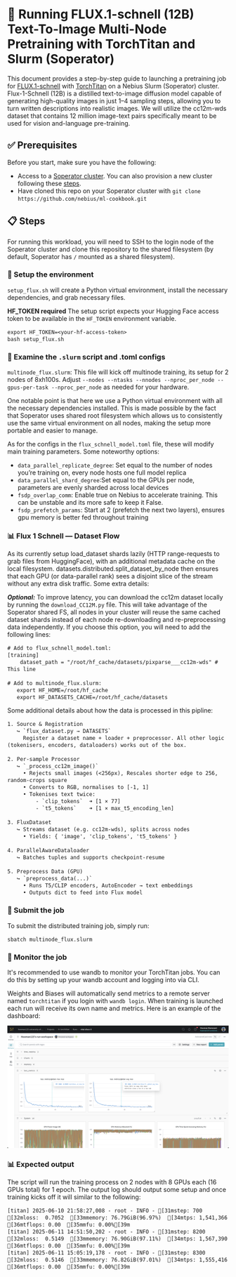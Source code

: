 # 🧬 Running FLUX.1-schnell (12B) Text-To-Image Multi-Node Pretraining with TorchTitan and Slurm (Soperator)
This document provides a step-by-step guide to launching a pretraining job for [FLUX.1-schnell](https://github.com/black-forest-labs/flux/tree/main) with [TorchTitan](https://github.com/pytorch/torchtitan) on a Nebius Slurm (Soperator) cluster. Flux-1-Schnell (12B) is a distilled text-to-image diffusion model capable of generating high-quality images in just 1–4 sampling steps, allowing you to turn written descriptions into realistic images. We will utilize the cc12m-wds dataset that contains 12 million image-text pairs specifically meant to be used for vision and-language pre-training.

## ✅ Prerequisites
Before you start, make sure you have the following:
- Access to a [Soperator cluster](https://nebius.com/services/soperator). You can also provision a new cluster following these [steps](https://github.com/nebius/nebius-solution-library/tree/main/soperator).
- Have cloned this repo on your Soperator cluster with `git clone https://github.com/nebius/ml-cookbook.git`

## 📋 Steps

For running this workload, you will need to SSH to the login node of the Soperator cluster and clone this repository to the shared filesystem (by default, Soperator has `/` mounted as a shared filesystem).

### 🔧 Setup the environment

`setup_flux.sh` will create a Python virtual environment, install the necessary dependencies, and grab necessary files.

**HF_TOKEN required** The setup script expects your Hugging Face access token to be available in the `HF_TOKEN` environment variable. 
```
export HF_TOKEN=<your-hf-access-token>
bash setup_flux.sh
```

### 📄 Examine the `.slurm` script and .toml configs

`multinode_flux.slurm`: This file will kick off multinode training, its setup for 2 nodes of 8xh100s. Adjust `--nodes --ntasks --nnodes --nproc_per_node --gpus-per-task --nproc_per_node` as needed for your hardware.

One notable point is that here we use a Python virtual environment with all the necessary dependencies installed. This is made possible by the fact that Soperator uses shared root filesystem which allows us to consistently use the same virtual environment on all nodes, making the setup more portable and easier to manage.

As for the configs in the `flux_schnell_model.toml` file, these will modify main training parameters. Some noteworthy options:
- `data_parallel_replicate_degree`: Set equal to the number of nodes you’re training on, every node hosts one full model replica
- `data_parallel_shard_degree`:Set equal to the GPUs per node, parameters are evenly sharded across local devices
- `fsdp_overlap_comm`: Enable true on Nebius to accelerate training. This can be unstable and its more safe to keep it False.
- `fsdp_prefetch_params`: Start at 2 (prefetch the next two layers), ensures gpu memory is better fed throughout training

### 📊 Flux 1 Schnell — Dataset Flow
As its currently setup load_dataset shards lazily (HTTP range-requests to grab files from HuggingFace), with an additional metadata cache on the local filesystem. datasets.distributed.split_dataset_by_node then ensures that each GPU (or data-parallel rank) sees a disjoint slice of the stream without any extra disk traffic. Some extra details:

**_Optional:_** To improve latency, you can download the cc12m dataset locally by running the `download_CC12M.py` file. This will take advantage of the Soperator shared FS, all nodes in your cluster will reuse the same cached dataset shards instead of each node re-downloading and re-preprocessing data independently. If you choose this option, you will need to add the following lines:
```
# Add to flux_schnell_model.toml: 
[training]
    dataset_path = "/root/hf_cache/datasets/pixparse___cc12m-wds" # This line

# Add to multinode_flux.slurm:
   export HF_HOME=/root/hf_cache
   export HF_DATASETS_CACHE=/root/hf_cache/datasets
```

Some additional details about how the data is processed in this pipline:
```
1. Source & Registration
   ↪ `flux_dataset.py → DATASETS`
     Register a dataset name + loader + preprocessor. All other logic (tokenisers, encoders, dataloaders) works out of the box.

2. Per-sample Processor
   ↪ `_process_cc12m_image()`
     • Rejects small images (<256px), Rescales shorter edge to 256, random-crops square
     • Converts to RGB, normalises to [-1, 1]
     • Tokenises text twice:
         - `clip_tokens`  ➜ [1 × 77]
         - `t5_tokens`    ➜ [1 × max_t5_encoding_len]

3. FluxDataset
   ↪ Streams dataset (e.g. cc12m-wds), splits across nodes
     • Yields: { 'image', 'clip_tokens', 't5_tokens' }

4. ParallelAwareDataloader
   ↪ Batches tuples and supports checkpoint-resume

5. Preprocess Data (GPU)
   ↪ `preprocess_data(...)`
     • Runs T5/CLIP encoders, AutoEncoder → text embeddings
     • Outputs dict to feed into Flux model
```

### 🚀 Submit the job

To submit the distributed training job, simply run:
```
sbatch multinode_flux.slurm
```

### 👀 Monitor the job

It's recommended to use wandb to monitor your TorchTitan jobs. You can do this by setting up your wandb account and logging into via CLI.

Weights and Biases will automatically send metrics to a remote server named `torchtitan` if you login with `wandb login`. When training is launched each run will receive its own name and metrics. Here is an example of the dashboard:

![WandB Example Dashboard](wandb_example.png)


### 📊 Expected output

The script will run the training process on 2 nodes with 8 GPUs each (16 GPUs total) for 1 epoch. The output log  should output some setup and once training kicks off it will similar to the following:
```
[titan] 2025-06-10 21:58:27,008 - root - INFO - [31mstep: 700  [32mloss:  0.7052  [33mmemory: 76.79GiB(96.97%)  [34mtps: 1,541,366  [36mtflops: 0.00  [35mmfu: 0.00%[39m
[titan] 2025-06-11 14:51:50,202 - root - INFO - [31mstep: 8200  [32mloss:  0.5149  [33mmemory: 76.90GiB(97.11%)  [34mtps: 1,567,390  [36mtflops: 0.00  [35mmfu: 0.00%[39m
[titan] 2025-06-11 15:05:19,178 - root - INFO - [31mstep: 8300  [32mloss:  0.5146  [33mmemory: 76.82GiB(97.01%)  [34mtps: 1,555,416  [36mtflops: 0.00  [35mmfu: 0.00%[39m
```